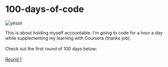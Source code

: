 # 100-days-of-code

![yessir](https://media.tenor.com/Q-6bm0V5s4EAAAAC/matsuoka-shuzo-shuzo.gif)

This is about holding myself accountable. I'm going to code for a hour a day while supplementing my learning with Coursera (thanks job). 
<br>
<br>
Check out the first round of 100 days below:
<br>
<br>
[Round 1](https://github.com/DurhamGoon/100-days-of-code/tree/main/round-1)
